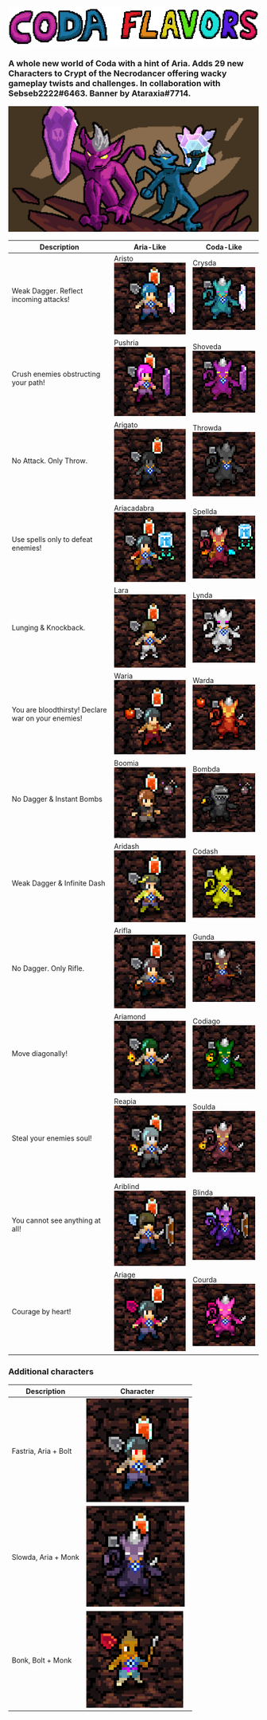 <img src="logo/CodaFlavorsTextHorizontal.png">

### A whole new world of Coda with a hint of Aria. Adds 29 new Characters to Crypt of the Necrodancer offering wacky gameplay twists and challenges. In collaboration with Sebseb2222#6463. Banner by Ataraxia#7714.

<img src="logo/CodaFlavorsBannerScaled.png">

| Description                                        | Aria-Like                                              | Coda-Like                                      |
|----------------------------------------------------|--------------------------------------------------------|------------------------------------------------|
| Weak Dagger. Reflect incoming attacks!             | Aristo <br/> <img src="previews/aristo.png">           | Crysda <br/> <img src="previews/crysda.png">   |
| Crush enemies obstructing your path!               | Pushria <br/> <img src="previews/pushria.png">         | Shoveda <br/> <img src="previews/shoveda.png"> |
| No Attack. Only Throw.                             | Arigato <br/> <img src="previews/arigato.png">         | Throwda <br/> <img src="previews/throwda.png"> |
| Use spells only to defeat enemies!                 | Ariacadabra <br/> <img src="previews/ariacadabra.png"> | Spellda <br/> <img src="previews/spellda.png"> |
| Lunging & Knockback.                               | Lara <br/> <img src="previews/lara.png">               | Lynda <br/> <img src="previews/lynda.png">     |
| You are bloodthirsty! Declare war on your enemies! | Waria <br/> <img src="previews/waria.png">             | Warda <br/> <img src="previews/warda.png">     |
| No Dagger & Instant Bombs                          | Boomia <br/> <img src="previews/boomia.png">           | Bombda <br/> <img src="previews/bombda.png">   |
| Weak Dagger & Infinite Dash                        | Aridash <br/> <img src="previews/aridash.png">         | Codash <br/> <img src="previews/codash.png">   |
| No Dagger. Only Rifle.                             | Arifla <br/> <img src="previews/arifla.png">           | Gunda <br/> <img src="previews/gunda.png">     |
| Move diagonally!                                   | Ariamond <br/> <img src="previews/ariamond.png">       | Codiago <br/> <img src="previews/codiago.png"> |
| Steal your enemies soul!                           | Reapia <br/> <img src="previews/reapia.png">           | Soulda <br/> <img src="previews/soulda.png">   |
| You cannot see anything at all!                    | Ariblind <br/> <img src="previews/ariblind.png">       | Blinda <br/> <img src="previews/blinda.png">   |
| Courage by heart!                                  | Ariage <br/> <img src="previews/ariage.png">           | Courda <br/> <img src="previews/courda.png">   |

### Additional characters
| Description              | Character                                |
|--------------------------|------------------------------------------|
| Fastria, Aria + Bolt     | <img src="previews/fastria.png">         |
| Slowda, Aria + Monk      | <img src="previews/slowda.png">          |
| Bonk, Bolt + Monk        | <img src="previews/bonk.png">            |